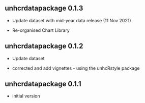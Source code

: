 ## unhcrdatapackage 0.1.3

 * Update dataset with mid-year data release (11 Nov 2021)

 * Re-organised Chart Library

## unhcrdatapackage 0.1.2

 * Update dataset
 
 * corrected and add vignettes - using the unhcRstyle package

## unhcrdatapackage 0.1.1

  *  initial version

